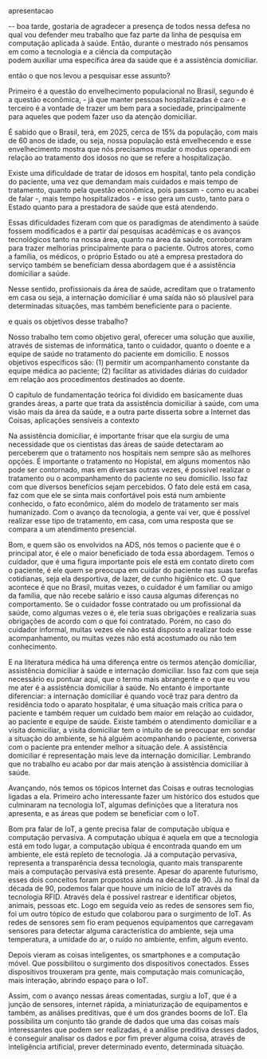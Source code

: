 apresentacao

-- boa tarde, gostaria de agradecer a presença de todos nessa defesa no qual
vou defender meu trabalho que faz parte da linha de pesquisa em computação aplicada à saúde.
Então, durante o mestrado nós pensamos em como a tecnologia e a ciência da computação  
podem auxiliar uma específica área da saúde que é a assistência domiciliar.

então o que nos levou a pesquisar esse assunto? 

Primeiro é a questão do envelhecimento populacional no  Brasil, segundo é a
questão econômica, - já que manter pessoas hospitalizadas é caro -  e terceiro é
a vontade de trazer um bem para a sociedade, principalmente para  aqueles que
podem fazer uso da atenção domiciliar.

É sabido que o Brasil, terá, em 2025, cerca de 15% da população, com mais de 60
anos de idade, ou seja, nossa população está envelhecendo e esse envelhecimento
mostra que nós precisamos mudar o modus operandi em relação ao tratamento dos
idosos no que se refere a hospitalização.

Existe uma dificuldade de tratar de idosos em hospital, tanto pela condição do
paciente, uma vez que demandam mais cuidados e mais tempo de tratamento, quanto
pela questão econômica, pois passam - como eu acabei de falar -, mais tempo
hospitalizados - e isso gera um custo, tanto para o Estado quanto para a
prestadora de saúde que está atendendo.

Essas dificuldades fizeram com que os paradigmas de atendimento à saúde fossem
modificados e a partir daí  pesquisas acadêmicas e os avanços tecnológicos tanto
na nossa área, quanto na  área da saúde, corroboraram para trazer melhorias
principalmente para o paciente. Outros atores, como a família, os médicos, o
próprio Estado ou até a empresa prestadora do serviço também se beneficiam dessa
abordagem que é a assistência domiciliar a saúde.

Nesse sentido, profissionais da área de saúde, acreditam que o tratamento em casa
ou seja, a internação domiciliar é uma saída não só plausível para determinadas 
situações, mas também beneficiente para o paciente.

e quais os objetivos desse trabalho?

Nosso trabalho tem como objetivo geral, oferecer uma solução que auxilie, 
através de sistemas de informática, tanto o cuidador, quanto o doente e a equipe
de saúde no tratamento do paciente em domicílio. E nossos objetivos específicos 
são: (1) permitir um acompanhamento constante da equipe médica ao paciente; 
(2) facilitar as atividades diárias do cuidador em relação aos procedimentos
destinados ao doente.

O capítulo de fundamentação teórica foi dividido em basicamente duas grandes áreas,
a parte que trata da assistência domiciliar à saúde, com uma visão mais da área da saúde,
e a outra parte disserta sobre a Internet das Coisas, aplicações sensíveis a contexto 

Na assistência domiciliar, é importante frisar que ela surgiu de uma necessidade que os 
cientistas das áreas de saúde detectaram ao perceberem que o tratamento nos hospitais
nem sempre são as melhores opções. É importante o tratamento no Hopistal, em alguns
momentos não pode ser contornado, mas em diversas outras vezes, é possível realizar o
tratamento ou o acompanhamento do paciente no seu domicílio. Isso faz com que diversos
benefícios sejam percebidos. O fato dele está em casa, faz com que ele se sinta mais
confortável pois está num ambiente conhecido, o fato econômico, além do modelo de tratamento
ser mais humanizado. Com o avanço da tecnologia, a gente vai ver, que é possível realizar
esse tipo de tratamento, em casa, com uma resposta que se compara a um atendimento presencial.

Bom, e quem são os envolvidos na ADS, nós temos o paciente que é o principal ator, é ele o 
maior beneficiado de toda essa abordagem. Temos o cuidador, que é uma figura importante
pois ele está em contato direto com o paciente, é ele quem se preocupa em cuidar do paciente
nas suas tarefas cotidianas, seja ela desportiva, de lazer, de cunho higiênico etc. O que
acontece é que no Brasil, muitas vezes, o cuidador é um familiar ou amigo da família, que
não recebe salário e isso causa algumas diferenças no comportamento. Se o cuidador fosse
contratado ou um profissional da saúde, como algumas vezes o é, ele teria suas obrigações
e realizaria suas obrigações de acordo com o que foi contratado. Porém, no caso do cuidador
informal, muitas vezes ele não está disposto a realizar todo esse acompanhamento, ou muitas
vezes não está acostumado ou não tem conhecimento. 

E na literatura médica há uma diferença entre os termos atenção domiciliar, assistência 
domiciliar à saúde e internação domiciliar. Isso faz com que seja necessário eu pontuar aqui,
que o termo mais abrangente e o que eu vou me ater é a assistência domiciliar à saúde. No entanto
é importante diferenciar: a internação domiciliar é quando você traz para dentro da residência
todo o aparato hospitalar, é uma situação mais crítica para o paciente e também requer um 
cuidado bem maior em relação ao cuidador, ao paciente e equipe de saúde. Existe também o
atendimento domiciliar e a visita domiciliar, a visita domiciliar tem o intuito de se preocupar
em sondar a situação do ambiente, se há alguém acompanhando o paciente, conversa com o paciente
pra entender melhor a situação dele. A assistência domiciliar é representação mais leve da
internação domiciliar. Lembrando que no trabalho eu acabo por dar mais atenção à assistência
domiciliar à saúde.

Avançando, nós temos os tópicos Internet das Coisas e outras tecnologias ligadas a ela. Primeiro
acho interessante fazer um histórico dos estudos que culminaram na tecnologia IoT, algumas
definições que a literatura nos apresenta, e as áreas que podem se beneficiar com o IoT.

Bom pra falar de IoT, a gente precisa falar de computação ubíqua e computação pervasiva. 
A computação ubíqua é aquela em que a tecnologia está em todo lugar, a computação ubíqua é
encontrada quando em um ambiente, ele está repleto de tecnologia. Já a computação
pervasiva, representa a transparência dessa tecnologia, quanto mais transparente
mais a computação pervasiva está presente. Apesar do aparente futurismo, esses dois conceitos
foram propostos ainda na década de 90. Já no final da década de 90, podemos falar que houve
um início de IoT através da tecnologia RFID. Através dela é possível rastrear e identificar
objetos, animais, pessoas etc. Logo em seguida veio as redes de sensores sem fio, foi um
outro tópico de estudo que colaborou para o surgimento de IoT. As redes de sensores sem fio
eram pequenos equipamentos que carregavam sensores para detectar alguma característica
do ambiente, seja uma temperatura, a umidade do ar, o ruído no ambiente, enfim, algum evento.

Depois vieram as coisas inteligentes, os smartphones e a computação móvel. Que possibilitou
o surgimento dos dispositivos conectados. Esses dispositivos trouxeram pra gente, mais computação
mais comunicação, mais interação, abrindo espaço para o IoT. 

Assim, com o avanço nessas áreas comentadas, surgiu a IoT, que é a junção de sensores, internet
rápida, a miniaturização de equipamentos e também, as análises preditivas, que é um dos grandes booms
de IoT. Ela possibilita um conjunto tão grande de dados que uma das coisas mais interessantes 
que podem ser realizadas, é a análise preditiva desses dados, é conseguir analisar os dados e por fim
prever alguma coisa, através de inteligência artificial, prever determinado evento, determinada situação.


